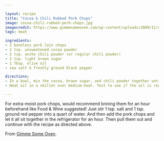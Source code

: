 ```yaml
---

layout: recipe
title: "Cocoa & Chili Rubbed Pork Chops"
image: cocoa-chili-rubbed-pork-chops.jpg
imagecredit: https://www.gimmesomeoven.com/wp-content/uploads/2009/11/cocoa-and-chili-rubbed-pork-chops.jpg
tags: meat

ingredients:
- 2 boneless pork loin chops
- 2 tsp. unsweetened cocoa powder
- 2 tsp. ancho chili powder (or regular chili powder)
- 2 tsp. light brown sugar
- 1 Tbsp. olive oil
- sea salt & freshly ground black pepper

directions:
- In a bowl, mix the cocoa, brown sugar, and chili powder together until well-blended. Sprinkle a little less than 1 tsp. on the tops of each pork chop, and pat/rub in. Flip over and do the same on the other sides. Let sit for about 5-10 minutes, then sprinkle salt and pepper on both sides.
- Heat oil in a skillet over medium-heat. Test to see if the oil is ready by dripping a drop or two of water in the skillet. (No sound – pan is too cold. Splatter – too hot. Sizzle – perfect!) Add pork chops and cover for about 5 minutes. (Mine were not super-thick, so only left then in for 4 minutes.) Then uncover and flip, and cook for a few more minutes until thoroughly cooked (between 145-160 degrees). If juices start to form on top of the chops, they’re definitely done!

---
```


For extra-moist pork chops, would recommend brining them for an hour beforehand like Food & Wine suggested!  Just stir 1 tsp. salt and 1 tsp. ground red pepper into a quart of water.  And then add the pork chops and let it all sit together in the refrigerator for an hour.  Then pull them out and continue with the recipe as directed above.

From [Gimme Some Oven](https://www.gimmesomeoven.com/cocoa-and-chili-rubbed-pork-chops/).
